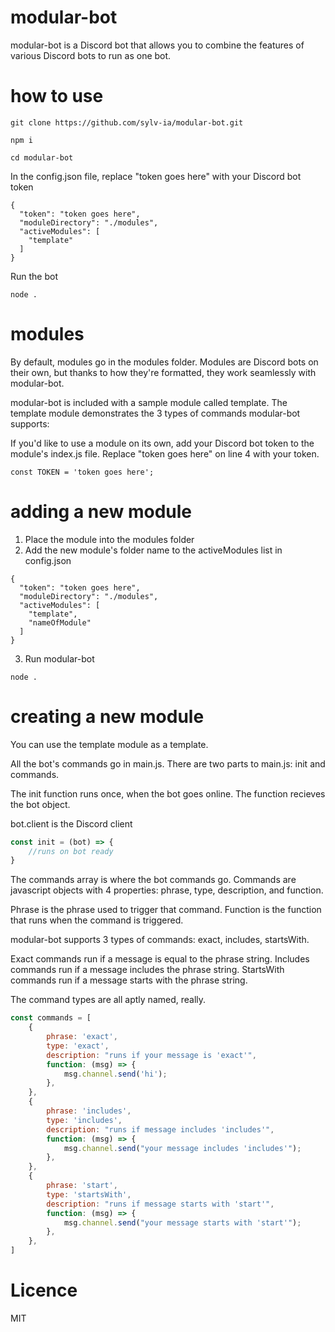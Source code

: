 # modular-bot

modular-bot is a Discord bot that allows you to combine the features of various Discord bots to run as one bot.

# how to use

```
git clone https://github.com/sylv-ia/modular-bot.git

npm i

cd modular-bot 
```

In the config.json file, replace "token goes here" with your Discord bot token
```
{
  "token": "token goes here",
  "moduleDirectory": "./modules",
  "activeModules": [
    "template"
  ]
}
```

Run the bot
```
node .
```

# modules

By default, modules go in the modules folder. Modules are Discord bots on their own, but thanks to how they're formatted, they work seamlessly with modular-bot. 

modular-bot is included with a sample module called template. The template module demonstrates the 3 types of commands modular-bot supports: 

If you'd like to use a module on its own, add your Discord bot token to the module's index.js file. Replace "token goes here" on line 4 with your token.

```
const TOKEN = 'token goes here';
```

# adding a new module 

1. Place the module into the modules folder
2. Add the new module's folder name to the activeModules list in config.json
```
{
  "token": "token goes here",
  "moduleDirectory": "./modules",
  "activeModules": [
    "template",
    "nameOfModule"
  ]
}
```
3. Run modular-bot 
```
node .
```

# creating a new module

You can use the template module as a template. 

All the bot's commands go in main.js. There are two parts to main.js: init and commands.

The init function runs once, when the bot goes online. The function recieves the bot object. 

bot.client is the Discord client
```js
const init = (bot) => {
    //runs on bot ready
}
```

The commands array is where the bot commands go. Commands are javascript objects with 4 properties: phrase, type, description, and function. 

Phrase is the phrase used to trigger that command. Function is the function that runs when the command is triggered. 

modular-bot supports 3 types of commands: exact, includes, startsWith. 

Exact commands run if a message is equal to the phrase string.
Includes commands run if a message includes the phrase string. StartsWith commands run if a message starts with the phrase string.

The command types are all aptly named, really. 

```js
const commands = [
    {
        phrase: 'exact',
        type: 'exact',
        description: "runs if your message is 'exact'",
        function: (msg) => {
            msg.channel.send('hi');
        },
    },
    {
        phrase: 'includes',
        type: 'includes',
        description: "runs if message includes 'includes'",
        function: (msg) => {
            msg.channel.send("your message includes 'includes'");
        },
    },
    {
        phrase: 'start',
        type: 'startsWith',
        description: "runs if message starts with 'start'",
        function: (msg) => {
            msg.channel.send("your message starts with 'start'");
        },
    },
]
```

# Licence
MIT